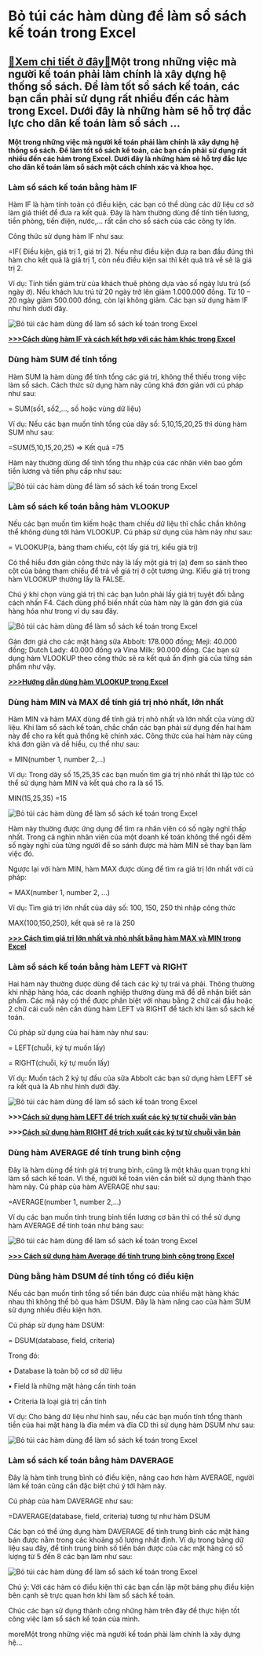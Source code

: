 Bỏ túi các hàm dùng để làm sổ sách kế toán trong Excel
======================================================

[:gift:Xem chi tiết ở đây:gift:](https://hddtvn.com/bo-tui-cac-ham-dung-de-lam-so-sach-ke-toan-trong-excel/)Một trong những việc mà người kế toán phải làm chính là xây dựng hệ thống sổ sách. Để làm tốt sổ sách kế toán, các bạn cần phải sử dụng rất nhiều đến các hàm trong Excel. Dưới đây là những hàm sẽ hỗ trợ đắc lực cho dân kế toán làm sổ sách …
------------------------------------------------------------------------------------------------------------------------------------------------------------------------------------------------------------------------------------------------

**Một trong những việc mà người kế toán phải làm chính là xây dựng hệ thống sổ sách. Để làm tốt sổ sách kế toán, các bạn cần phải sử dụng rất nhiều đến các hàm trong Excel. Dưới đây là những hàm sẽ hỗ trợ đắc lực cho dân kế toán làm sổ sách một cách chính xác và khoa học.**


### Làm sổ sách kế toán bằng hàm IF


Hàm IF là hàm tính toán có điều kiện, các bạn có thể dùng các dữ liệu cơ sở làm giả thiết để đưa ra kết quả. Đây là hàm thường dùng để tính tiền lương, tiền phòng, tiền điện, nước,… rất cần cho sổ sách của các công ty lớn.


Công thức sử dụng hàm IF như sau:


=IF( Điều kiện, giá trị 1, giá trị 2). Nếu như điều kiện đưa ra ban đầu đúng thì hàm cho kết quả là giá trị 1, còn nếu điều kiện sai thì kết quả trả về sẽ là giá trị 2.  

Ví dụ: Tính tiền giảm trừ của khách thuê phòng dựa vào số ngày lưu trú (số ngày ở). Nếu khách lưu trú từ 20 ngày trở lên giảm 1.000.000 đồng. Từ 10 – 20 ngày giảm 500.000 đồng, còn lại không giảm. Các bạn sử dụng hàm IF như hình dưới đây.


![Bỏ túi các hàm dùng để làm sổ sách kế toán trong Excel](https://scontent.fsgn2-2.fna.fbcdn.net/v/t1.15752-9/91329658_2532073123563877_7955824486547193856_n.png?_nc_cat=104&_nc_sid=b96e70&_nc_eui2=AeGKUXx_Huzk_npQ1B5dvoPNymcnK8ZfXkh4aKZA8E41PCEt3WgnwVI1CyzF8l0wazyoyPT3zZhln4BehiMDZLBH9Jq9-3GZ2I_fmOqPMmU_zA&_nc_ohc=wGJHqS4SiY0AX9HxN_9&_nc_ht=scontent.fsgn2-2.fna&oh=42da0ec79f895403c3f4f2b9b09e4d89&oe=5EA248B2)


[**>>>Cách dùng hàm IF và cách kết hợp với các hàm khác trong Excel**](#)


### Dùng hàm SUM để tính tổng


Hàm SUM là hàm dùng để tính tổng các giá trị, không thể thiếu trong việc làm sổ sách. Cách thức sử dụng hàm này cũng khá đơn giản với cú pháp như sau:


= SUM(số1, số2,…, số hoặc vùng dữ liệu)  

Ví dụ: Nếu các bạn muốn tính tổng của dãy số: 5,10,15,20,25 thì dùng hàm SUM như sau:  

=SUM(5,10,15,20,25) => Kết quả =75


Hàm này thường dùng để tính tổng thu nhập của các nhân viên bao gồm tiền lương và tiền phụ cấp như sau:


![Bỏ túi các hàm dùng để làm sổ sách kế toán trong Excel](https://scontent.fsgn2-4.fna.fbcdn.net/v/t1.15752-9/90999315_299976554317709_4984432279993450496_n.png?_nc_cat=106&_nc_sid=b96e70&_nc_eui2=AeGckkJyb3gqDOewqnC5bOSgj3jjTtOTVTymj80QBPV1-QLA3_mSRtP-UfthkXwkJBVg0bdiY4j452KLi0g7NpxUPW1xZj_9o-yJrJmDW-hvjA&_nc_ohc=dF17bYMD240AX-exYKX&_nc_ht=scontent.fsgn2-4.fna&oh=69877343cbe4086fc41e752d33369dbe&oe=5EA1EA18)


### Làm sổ sách kế toán bằng hàm VLOOKUP


Nếu các bạn muốn tìm kiếm hoặc tham chiếu dữ liệu thì chắc chắn không thể không dùng tới hàm VLOOKUP. Cú pháp sử dụng của hàm này như sau:


= VLOOKUP(a, bảng tham chiếu, cột lấy giá trị, kiểu giá trị)


Có thể hiểu đơn giản công thức này là lấy một giá trị (a) đem so sánh theo cột của bảng tham chiếu để trả về giá trị ở cột tương ứng. Kiểu giá trị trong hàm VLOOKUP thường lấy là FALSE.


Chú ý khi chọn vùng giá trị thì các bạn luôn phải lấy giá trị tuyệt đối bằng cách nhấn F4. Cách dùng phổ biến nhất của hàm này là gán đơn giá của hàng hóa như trong ví dụ sau đây.


![Bỏ túi các hàm dùng để làm sổ sách kế toán trong Excel](https://scontent.fsgn2-2.fna.fbcdn.net/v/t1.15752-9/90736595_862116657594430_7483836417127219200_n.png?_nc_cat=100&_nc_sid=b96e70&_nc_eui2=AeEM4nU92nlxLJJvXUtXsuI11Rr-19pLWLq7eB2Mtio22ohDtUl9e1FX1J1TuRg08dkNnat0CHEEr4KMy4pSX0s8jrsjQRTRfNk0BdV41eYTYQ&_nc_ohc=XUwVOTz3vEIAX_sxu4t&_nc_ht=scontent.fsgn2-2.fna&oh=2d06931ff9d3e9078e4b3b42474523b4&oe=5EA47377)


Gán đơn giá cho các mặt hàng sữa Abbolt: 178.000 đồng; Meji: 40.000 đồng; Dutch Lady: 40.000 đồng và Vina Milk: 90.000 đồng. Các bạn sử dụng hàm VLOOKUP theo công thức sẽ ra kết quả ấn định giá của từng sản phẩm như vậy.


[**>>>Hướng dẫn dùng hàm VLOOKUP trong Excel**](#)


### Dùng hàm MIN và MAX để tính giá trị nhỏ nhất, lớn nhất


Hàm MIN và hàm MAX dùng để tính giá trị nhỏ nhất và lớn nhất của vùng dữ liệu. Khi làm sổ sách kế toán, chắc chắn các bạn phải sử dụng đến hai hàm này để cho ra kết quả thống kê chính xác. Công thức của hai hàm này cũng khá đơn giản và dễ hiểu, cụ thể như sau:


= MIN(number 1, number 2,…)  

Ví dụ: Trong dãy số 15,25,35 các bạn muốn tìm giá trị nhỏ nhất thì lập tức có thể sử dụng hàm MIN và kết quả cho ra là số 15.  

MIN(15,25,35) =15


![Bỏ túi các hàm dùng để làm sổ sách kế toán trong Excel](https://scontent.fsgn2-4.fna.fbcdn.net/v/t1.15752-9/90578300_688651291677161_2077118687688523776_n.png?_nc_cat=111&_nc_sid=b96e70&_nc_eui2=AeF0dvteLwo1z2rKr7pUXCOAPqMT6lIaUaFIL94bkkYdOuNvex5p381qqwaR0-wT-sovf3jLmIZzwUbbu-FVf6YeSKjCKjnFtn6R9HwlaP1oMg&_nc_ohc=DbVENm_ycJ0AX9nBBRZ&_nc_ht=scontent.fsgn2-4.fna&oh=e58d55e7a73f7143b332d65f70097d77&oe=5EA50105)


Hàm này thường được ứng dụng để tìm ra nhân viên có số ngày nghỉ thấp nhất. Trong cả nghìn nhân viên của một doanh kế toán không thể ngồi đếm số ngày nghỉ của từng người để so sánh được mà hàm MIN sẽ thay bạn làm việc đó.


Ngược lại với hàm MIN, hàm MAX được dùng để tìm ra giá trị lớn nhất với cú pháp:  

= MAX(number 1, number 2, …)  

Ví dụ: Tìm giá trị lớn nhất của dãy số: 100, 150, 250 thì nhập công thức  

MAX(100,150,250), kết quả sẽ ra là 250


[**>>> Cách tìm giá trị lớn nhất và nhỏ nhất bằng hàm MAX và MIN trong Excel**](#)


### Làm sổ sách kế toán bằng hàm LEFT và RIGHT


Hai hàm này thường được dùng để tách các ký tự trái và phải. Thông thường khi nhập hàng hóa, các doanh nghiệp thường dùng mã để dễ nhận biết sản phẩm. Các mã này có thể được phân biệt với nhau bằng 2 chữ cái đầu hoặc 2 chữ cái cuối nên cần dùng hàm LEFT và RIGHT để tách khi làm sổ sách kế toán.


Cú pháp sử dụng của hai hàm này như sau:


= LEFT(chuỗi, ký tự muốn lấy)  

= RIGHT(chuỗi, ký tự muốn lấy)  

Ví dụ: Muốn tách 2 ký tự đầu của sữa Abbolt các bạn sử dụng hàm LEFT sẽ ra kết quả là Ab như hình dưới đây.


![Bỏ túi các hàm dùng để làm sổ sách kế toán trong Excel](https://scontent.fsgn2-2.fna.fbcdn.net/v/t1.15752-9/90554546_221747708881349_737548070585106432_n.png?_nc_cat=102&_nc_sid=b96e70&_nc_eui2=AeHbd3fG4iElHUt05rHZpX8aQn_7c7mwTM-u_7ic0SxH4DUVRDyrvph1oHRNMICpvl61sSmqerjZitrTU7pTCkUfcxV1L85ovrsliaDAMOukTw&_nc_ohc=6fYqj88BW64AX9y7_Ob&_nc_ht=scontent.fsgn2-2.fna&oh=96e231c96d7a202cd50cf71bef24696b&oe=5EA4B011)


**>>>[Cách sử dụng hàm LEFT để trích xuất các ký tự từ chuỗi văn bản](#)**


**>>>**[**Cách sử dụng hàm RIGHT để trích xuất các ký tự từ chuỗi văn bản**](#)


### Dùng hàm AVERAGE để tính trung bình cộng


Đây là hàm dùng để tính giá trị trung bình, cũng là một khâu quan trọng khi làm sổ sách kế toán. Vì thế, người kế toán viên cần biết sử dụng thành thạo hàm này. Cú pháp của hàm AVERAGE như sau:  

=AVERAGE(number 1, number 2,…)


Ví dụ các bạn muốn tính trung bình tiền lương cơ bản thì có thể sử dụng hàm AVERAGE để tính toán như bảng sau:


![Bỏ túi các hàm dùng để làm sổ sách kế toán trong Excel](https://scontent.fsgn2-4.fna.fbcdn.net/v/t1.15752-9/90849225_510440249834470_7548092602503921664_n.png?_nc_cat=111&_nc_sid=b96e70&_nc_eui2=AeHjkU7_rBqs-CB3FNLEpJRIS_UyjZbsmI_jX9gWYlKww9BmV_JoXRLlH7sZEsNQbllreWlOPKUw7JoC4ukNJurdvObqy8cOyf2--wuwA1QC7Q&_nc_ohc=0QVRkA1B55sAX-__oGu&_nc_ht=scontent.fsgn2-4.fna&oh=ab417dcc7a323e951c53262453e09967&oe=5EA4A42A)


[**>>> Cách sử dụng hàm Average để tính trung bình cộng trong Excel**](#)


### Dùng bằng hàm DSUM để tính tổng có điều kiện


Nếu các bạn muốn tính tổng số tiền bán được của nhiều mặt hàng khác nhau thì không thể bỏ qua hàm DSUM. Đây là hàm nâng cao của hàm SUM sử dụng nhiều điều kiện hơn.  

Cú pháp sử dụng hàm DSUM:


= DSUM(database, field, criteria)  

Trong đó:  

• Database là toàn bộ cơ sở dữ liệu  

• Field là những mặt hàng cần tính toán  

• Criteria là loại giá trị cần tính


Ví dụ: Cho bảng dữ liệu như hình sau, nếu các bạn muốn tính tổng thành tiền của hai mặt hàng là đĩa mềm và đĩa CD thì sử dụng hàm DSUM như sau:


![Bỏ túi các hàm dùng để làm sổ sách kế toán trong Excel](https://scontent.fsgn2-2.fna.fbcdn.net/v/t1.15752-9/91297982_224606182235808_1196328729022824448_n.png?_nc_cat=107&_nc_sid=b96e70&_nc_eui2=AeFCcYwQ_mbKTbaZny2AiFkbJjvVlmPxYolwQPAXtL_GkO6FPhWmK04xEP4wMKSwPBFFJjyb6quVmb4-AleUGM6Rpt3Lsoka7Bx17yHILoGT2A&_nc_ohc=Xytt6nlEoRYAX-uiWTz&_nc_ht=scontent.fsgn2-2.fna&oh=4f07147a5cb031fee603b5e7092bc140&oe=5EA4D675)


### Làm sổ sách kế toán bằng hàm DAVERAGE


Đây là hàm tính trung bình có điều kiện, nâng cao hơn hàm AVERAGE, người làm kế toán cũng cần đặc biệt chú ý tới hàm này.


Cú pháp của hàm DAVERAGE như sau:


=DAVERAGE(database, field, criteria) tương tự như hàm DSUM


Các bạn có thể ứng dụng hàm DAVERAGE để tính trung bình các mặt hàng bán được nằm trong các khoảng số lượng nhất định. Ví dụ trong bảng dữ liệu sau đây, để tính trung bình số tiền bán được của các mặt hàng có số lượng từ 5 đến 8 các bạn làm như sau:


![Bỏ túi các hàm dùng để làm sổ sách kế toán trong Excel](https://scontent.fsgn2-2.fna.fbcdn.net/v/t1.15752-9/90554546_1120397244971478_2009157285565169664_n.png?_nc_cat=104&_nc_sid=b96e70&_nc_eui2=AeGKOS25-Z0raO1ZKJalrj6yi5jxmh322h3oOV5ObID6KkUwxLqYKXR58muq2YBJqHLQKnxW3QgJZLBC1DmtEokAhuVbn4DZ74Hw-xW6q-j03Q&_nc_ohc=58C7JHmQzxAAX_KRkPL&_nc_ht=scontent.fsgn2-2.fna&oh=f9d3f5b96e9f710a4aac5195ab7bb710&oe=5EA4E268)


Chú ý: Với các hàm có điều kiện thì các bạn cần lập một bảng phụ điều kiện bên cạnh sẽ trực quan hơn khi làm sổ sách kế toán.


Chúc các bạn sử dụng thành công những hàm trên đây để thực hiện tốt công việc làm sổ sách kế toán của mình.



moreMột trong những việc mà người kế toán phải làm chính là xây dựng hệ…

